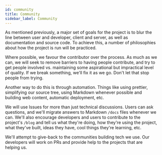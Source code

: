 ```yaml
---
id: community
title: Community
sidebar_label: Community
---
```


As mentioned previously, a major set of goals for the project is to blur the line between user and developer, client and server, as well as documentation and source code. To achieve this, a number of philosophies about how the project is run will be practiced.

Where possible, we favour the contributor over the process. As much as we can, we will seek to remove barriers to having people contribute, and try to get people involved vs. maintaining some aspirational but impractical level of quality. If we break something, we'll fix it as we go. Don't let that stop people from trying.

Another way to do this is through automation. Things like using prettier, simplifying our source tree, using Markdown whenever possible and building web content, automatic deployment, etc.

We will use Issues for more than just technical discussions. Users can ask questions, and we'll migrate answers to Markdown ```/docs``` files whenever we can. We'll also encourage developers and users to contribute to the project's ```/blog``` and tell us what they're doing, how they're using the project, what they've built, ideas they have, cool things they're learning, etc.

We'll attempt to give-back to the communities building tech we use. Our developers will work on PRs and provide help to the projects that are helping us.
